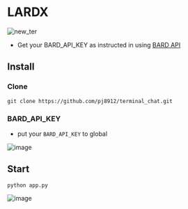 # LARDX

![new_ter](https://github.com/pj8912/terminal_chat/assets/59218902/cc16ea22-a926-4d18-991c-c8695fad2845)


- Get your BARD_API_KEY as instructed in using [BARD API](https://github.com/dsdanielpark/Bard-API)


## Install 
### Clone
```
git clone https://github.com/pj8912/terminal_chat.git
```

### BARD_API_KEY
- put your `BARD_API_KEY` to global
  
![image](https://github.com/mihkuno/LARDX/assets/26486389/8eb308a9-2ee9-4b25-98a9-5c9bc1bc0608)



## Start
```
python app.py
```
![image](https://github.com/pj8912/terminal_chat/assets/59218902/b7548d55-f5a0-4fc8-a77f-029aa3037e9a)

